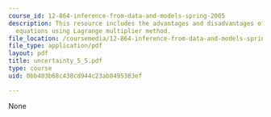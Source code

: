```yaml
---
course_id: 12-864-inference-from-data-and-models-spring-2005
description: This resource includes the advantages and disadvantages of solving the
  equations using Lagrange multiplier method.
file_location: /coursemedia/12-864-inference-from-data-and-models-spring-2005/0bb403b68c438cd944c23ab8495383ef_uncertainty_5_5.pdf
file_type: application/pdf
layout: pdf
title: uncertainty_5_5.pdf
type: course
uid: 0bb403b68c438cd944c23ab8495383ef

---
```

None